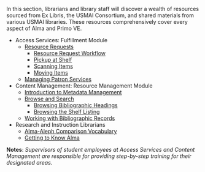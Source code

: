 
In this section, librarians and library staff will discover a wealth of resources sourced from Ex Libris, the USMAI Consortium, and shared materials from various USMAI libraries. These resources comprehensively cover every aspect of Alma and Primo VE.

- Access Services: Fulfillment Module
  - [Resource Requests](https://knowledge.exlibrisgroup.com/Alma/Product_Documentation/010Alma_Online_Help_%28English%29/030Fulfillment/020Resource_Requests/050Moving_Items)
    - [Resource Request Workflow](https://knowledge.exlibrisgroup.com/Alma/Product_Documentation/010Alma_Online_Help_%28English%29/030Fulfillment/020Resource_Requests/010Resource_Requests_Workflow)
    - [Pickup at Shelf](https://knowledge.exlibrisgroup.com/Alma/Product_Documentation/010Alma_Online_Help_%28English%29/030Fulfillment/020Resource_Requests/030Pickup_at_Shelf)
    - [Scanning Items](https://knowledge.exlibrisgroup.com/Alma/Product_Documentation/010Alma_Online_Help_%28English%29/030Fulfillment/020Resource_Requests/040Scanning_Items)
    - [Moving Items](https://knowledge.exlibrisgroup.com/Alma/Product_Documentation/010Alma_Online_Help_%28English%29/030Fulfillment/020Resource_Requests/050Moving_Items)
  - [Managing Patron Services](https://knowledge.exlibrisgroup.com/Alma/Product_Documentation/010Alma_Online_Help_%28English%29/030Fulfillment/040Circulation_Desk_Operations/040Managing_Patron_Services)
- Content Management: Resource Management Module
  - [Introduction to Metadata Management](https://knowledge.exlibrisgroup.com/Alma/Product_Documentation/010Alma_Online_Help_%28English%29/Metadata_Management/005Introduction_to_Metadata_Management)
  - [Browse and Search](https://knowledge.exlibrisgroup.com/Alma/Product_Documentation/010Alma_Online_Help_%28English%29/Metadata_Management/035Browse_and_Search)
    - [Browsing Bibliographic Headings](https://knowledge.exlibrisgroup.com/Alma/Product_Documentation/010Alma_Online_Help_%28English%29/Metadata_Management/035Browse_and_Search/010Browsing_Bibliographic_Headings)
    - [Browsing the Shelf Listing](https://knowledge.exlibrisgroup.com/Alma/Product_Documentation/010Alma_Online_Help_%28English%29/Metadata_Management/035Browse_and_Search/020Browsing_the_Shelf_Listing)
  - [Working with Bibliographic Records](https://knowledge.exlibrisgroup.com/Alma/Product_Documentation/010Alma_Online_Help_%28English%29/Metadata_Management/040Working_with_Bibliographic_Records)
- Research and Instruction Librarians
  - [Alma-Aleph Comparison Vocabulary](https://usmai.org/portal/display/NEXTILS/Alma-Aleph+Comparison+Vocabulary)
  - [Getting to Know Alma](https://knowledge.exlibrisgroup.com/Alma/Training/Getting_To_Know_Alma/Getting_to_Know_Alma_-_English)

**Notes**: _Supervisors of student employees at Access Services and Content Management are responsible for providing step-by-step training for their designated areas._
